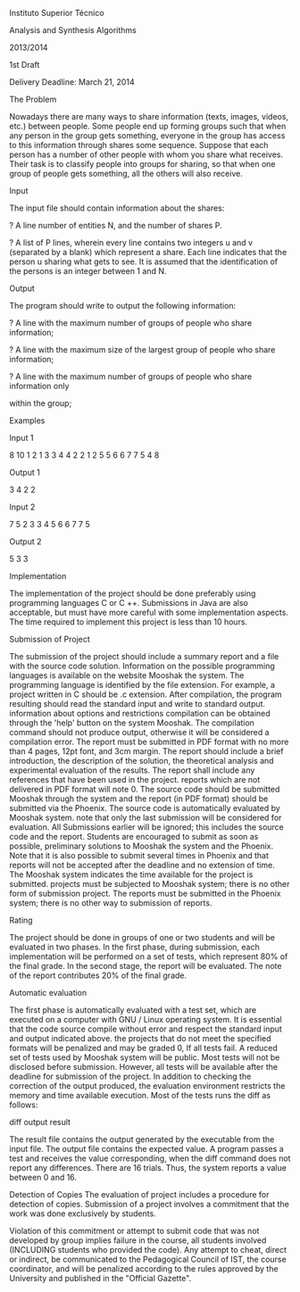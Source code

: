 Instituto Superior Técnico


Analysis and Synthesis Algorithms 


2013/2014 


1st Draft 


Delivery Deadline: March 21, 2014 




The Problem 

Nowadays there are many ways to share information (texts, images, videos, etc.) between
people. Some people end up forming groups such that when any 
person in the group gets something, everyone in the group has access to this information through 
shares some sequence. 
Suppose that each person has a number of other people with whom you share what 
receives. Their task is to classify people into groups for sharing, so that when 
one group of people gets something, all the others will also receive. 


Input 

The input file should contain information about the shares: 

? A line number of entities N, and the number of shares P. 

? A list of P lines, wherein every line contains two integers u and v (separated by a blank)
which represent a share. Each line indicates that the person u sharing what gets to see. 
It is assumed that the identification of the persons is an integer between 1 and N. 


Output 

The program should write to output the following information: 

? A line with the maximum number of groups of people who share information; 

? A line with the maximum size of the largest group of people who share information; 

? A line with the maximum number of groups of people who share information only 

within the group; 




Examples 


Input 1 

8 10 
1 2 
1 3 
3 4 
4 2 
2 1 
2 5 
5 6 
6 7 
7 5 
4 8

Output 1 

3 
4 
2 
2 


Input 2 

7 5 
2 3 
3 4 
5 6 
6 7 
7 5 

Output 2 

5 
3 
3 



Implementation 

The implementation of the project should be done preferably using programming languages 
C or C ++. Submissions in Java are also acceptable, but must have 
more careful with some implementation aspects. 
The time required to implement this project is less than 10 hours. 



Submission of Project 

The submission of the project should include a summary report and a file with the source code 
solution. Information on the possible programming languages ​​is available on the website 
Mooshak the system. The programming language is identified by the file extension. 
For example, a project written in C should be .c extension. After compilation, the program 
resulting should read the standard input and write to standard output. information 
about options and restrictions compilation can be obtained through the 'help' button on the system 
Mooshak. The compilation command should not produce output, otherwise it will be considered 
a compilation error. The report must be submitted in PDF format with no more than 
4 pages, 12pt font, and 3cm margin. The report should include a brief introduction, 
the description of the solution, the theoretical analysis and experimental evaluation of the results. The report 
shall include any references that have been used in the project. reports 
which are not delivered in PDF format will note 0. The source code should be submitted 
Mooshak through the system and the report (in PDF format) should be submitted via the 
Phoenix. The source code is automatically evaluated by Mooshak system. note that
only the last submission will be considered for evaluation. All Submissions 
earlier will be ignored; this includes the source code and the report. 
Students are encouraged to submit as soon as possible, preliminary solutions to 
Mooshak the system and the Phoenix. Note that it is also possible to submit several times in Phoenix 
and that reports will not be accepted after the deadline and no extension of time. 
The Mooshak system indicates the time available for the project is submitted. projects 
must be subjected to Mooshak system; there is no other form of submission 
project. The reports must be submitted in the Phoenix system; there is no other way to 
submission of reports. 



Rating 

The project should be done in groups of one or two students and will be evaluated in two phases. 
In the first phase, during submission, each implementation will be performed on a set of 
tests, which represent 80% of the final grade. In the second stage, the report will be evaluated. The 
note of the report contributes 20% of the final grade. 



Automatic evaluation 

The first phase is automatically evaluated with a test set, which are 
executed on a computer with GNU / Linux operating system. It is essential that the code 
source compile without error and respect the standard input and output indicated above. the 
projects that do not meet the specified formats will be penalized and may be graded 0, 
If all tests fail. A reduced set of tests used by Mooshak system 
will be public. Most tests will not be disclosed before submission. However, 
all tests will be available after the deadline for submission of the project. In addition to checking 
the correction of the output produced, the evaluation environment restricts the memory and time 
available execution. Most of the tests runs the diff as follows: 

diff output result 

The result file contains the output generated by the executable from the input file. The 
output file contains the expected value. A program passes a test and receives the value 
corresponding, when the diff command does not report any differences. There are 16 trials. 
Thus, the system reports a value between 0 and 16. 



Detection of Copies 
The evaluation of project includes a procedure for detection of copies. Submission of a 
project involves a commitment that the work was done exclusively by students.

Violation of this commitment or attempt to submit code that was not developed by 
group implies failure in the course, all students involved (INCLUDING 
students who provided the code). Any attempt to cheat, direct or indirect, 
be communicated to the Pedagogical Council of IST, the course coordinator, and will be penalized 
according to the rules approved by the University and published in the "Official Gazette". 
